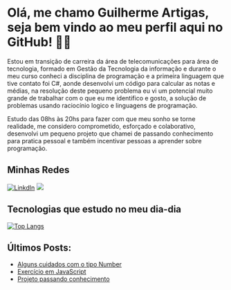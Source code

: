 # Olá, me chamo Guilherme Artigas, seja bem vindo ao meu perfil aqui no GitHub! 👨‍💻

Estou em transição de carreira da área de telecomunicações para área de tecnologia, formado em Gestão da Tecnologia da informação e durante o meu curso conheci a disciplina de programação e a primeira linguagem que tive contato foi C#, aonde desenvolvi um código para calcular as notas e médias, na resolução deste pequeno problema eu vi um potencial muito grande de trabalhar com o que eu me identifico e gosto, a solução de problemas usando raciocínio logico e linguagens de programação.

Estudo das 08hs às 20hs para fazer com que meu sonho se torne realidade, me considero comprometido, esforçado e colaborativo, desenvolvi um pequeno projeto que chamei de passando conhecimento para pratica pessoal e também incentivar pessoas a aprender sobre programação.

## Minhas Redes

[![LinkdIn](https://img.shields.io/badge/LinkedIn-0077B5?style=for-the-badge&logo=linkedin&logoColor=white)](https://www.linkedin.com/in/guilherme-artigas/) <a href="https://api.whatsapp.com/send?phone=5541984303068" target="_blank"><img src="https://img.shields.io/badge/WhatsApp-25D366?style=for-the-badge&logo=whatsapp&logoColor=white" target="_blank"></a> 

## Tecnologias que estudo no meu dia-dia

[![Top Langs](https://github-readme-stats.vercel.app/api/top-langs/?username=guilherme-artigas&count_private=true&layout=compact&theme=dark)](https://github.com/guilherme-artigas/github-readme-stats)

## Últimos Posts:

- [Alguns cuidados com o tipo Number](https://www.linkedin.com/posts/guilherme-artigas_ola-pessoal-bom-dia-continuando-minha-sequ%C3%AAncia-activity-6917432353355091968-dD1l?utm_source=linkedin_share&utm_medium=member_desktop_web)
- [Exercício em JavaScript](https://www.linkedin.com/posts/guilherme-artigas_exerc%C3%ADcio-em-javascript-que-pede-para-o-usu%C3%A1rio-activity-6895797642828611584-y0pm?utm_source=linkedin_share&utm_medium=member_desktop_web)
- [Projeto passando conhecimento](https://www.linkedin.com/posts/guilherme-artigas_ola-pessoal-bom-dia-gostaria-de-compartilhar-activity-6894967369622786048-dGDg?utm_source=linkedin_share&utm_medium=member_desktop_web)
